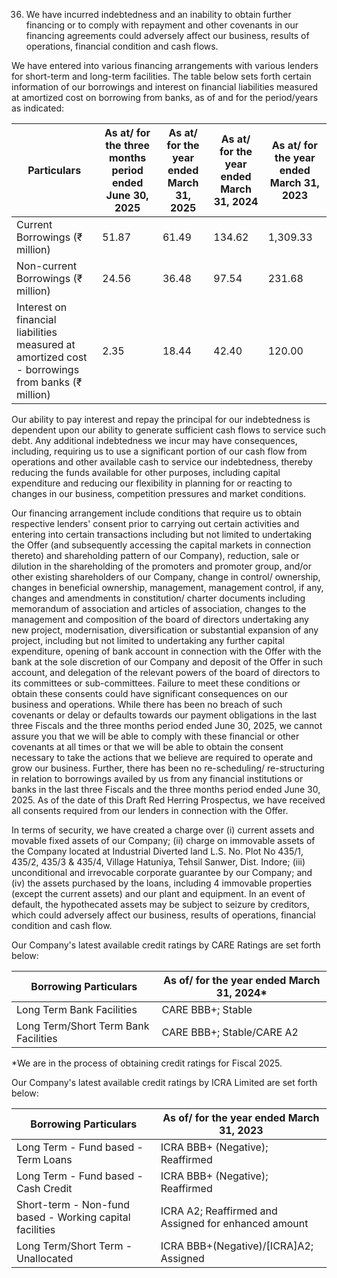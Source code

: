 36. We have incurred indebtedness and an inability to obtain further financing or to comply with repayment and other covenants in our financing agreements could adversely affect our business, results of operations, financial condition and cash flows.

We have entered into various financing arrangements with various lenders for short-term and long-term facilities. The table below sets forth certain information of our borrowings and interest on financial liabilities measured at amortized cost on borrowing from banks, as of and for the period/years as indicated:

<table><thead><tr><th>Particulars</th><th>As at/ for the three months period ended June 30, 2025</th><th>As at/ for the year ended March 31, 2025</th><th>As at/ for the year ended March 31, 2024</th><th>As at/ for the year ended March 31, 2023</th></tr></thead><tbody><tr><td>Current Borrowings (₹ million)</td><td>51.87</td><td>61.49</td><td>134.62</td><td>1,309.33</td></tr><tr><td>Non-current Borrowings (₹ million)</td><td>24.56</td><td>36.48</td><td>97.54</td><td>231.68</td></tr><tr><td>Interest on financial liabilities measured at amortized cost - borrowings from banks (₹ million)</td><td>2.35</td><td>18.44</td><td>42.40</td><td>120.00</td></tr></tbody></table>

Our ability to pay interest and repay the principal for our indebtedness is dependent upon our ability to generate sufficient cash flows to service such debt. Any additional indebtedness we incur may have consequences, including, requiring us to use a significant portion of our cash flow from operations and other available cash to service our indebtedness, thereby reducing the funds available for other purposes, including capital expenditure and reducing our flexibility in planning for or reacting to changes in our business, competition pressures and market conditions.

Our financing arrangement include conditions that require us to obtain respective lenders' consent prior to carrying out certain activities and entering into certain transactions including but not limited to undertaking the Offer (and subsequently accessing the capital markets in connection thereto) and shareholding pattern of our Company), reduction, sale or dilution in the shareholding of the promoters and promoter group, and/or other existing shareholders of our Company, change in control/ ownership, changes in beneficial ownership, management, management control, if any, changes and amendments in constitution/ charter documents including memorandum of association and articles of association, changes to the management and composition of the board of directors undertaking any new project, modernisation, diversification or substantial expansion of any project, including but not limited to undertaking any further capital expenditure, opening of bank account in connection with the Offer with the bank at the sole discretion of our Company and deposit of the Offer in such account, and delegation of the relevant powers of the board of directors to its committees or sub-committees. Failure to meet these conditions or obtain these consents could have significant consequences on our business and operations. While there has been no breach of such covenants or delay or defaults towards our payment obligations in the last three Fiscals and the three months period ended June 30, 2025, we cannot assure you that we will be able to comply with these financial or other covenants at all times or that we will be able to obtain the consent necessary to take the actions that we believe are required to operate and grow our business. Further, there has been no re-scheduling/ re-structuring in relation to borrowings availed by us from any financial institutions or banks in the last three Fiscals and the three months period ended June 30, 2025. As of the date of this Draft Red Herring Prospectus, we have received all consents required from our lenders in connection with the Offer.

In terms of security, we have created a charge over (i) current assets and movable fixed assets of our Company; (ii) charge on immovable assets of the Company located at Industrial Diverted land L.S. No. Plot No 435/1, 435/2, 435/3 & 435/4, Village Hatuniya, Tehsil Sanwer, Dist. Indore; (iii) unconditional and irrevocable corporate guarantee by our Company; and (iv) the assets purchased by the loans, including 4 immovable properties (except the current assets) and our plant and equipment. In an event of default, the hypothecated assets may be subject to seizure by creditors, which could adversely affect our business, results of operations, financial condition and cash flow.

Our Company's latest available credit ratings by CARE Ratings are set forth below:

<table><thead><tr><th>Borrowing Particulars</th><th>As of/ for the year ended March 31, 2024*</th></tr></thead><tbody><tr><td>Long Term Bank Facilities</td><td>CARE BBB+; Stable</td></tr><tr><td>Long Term/Short Term Bank Facilities</td><td>CARE BBB+; Stable/CARE A2</td></tr></tbody></table>

*We are in the process of obtaining credit ratings for Fiscal 2025.

Our Company's latest available credit ratings by ICRA Limited are set forth below:

<table><thead><tr><th>Borrowing Particulars</th><th>As of/ for the year ended March 31, 2023</th></tr></thead><tbody><tr><td>Long Term - Fund based - Term Loans</td><td>ICRA BBB+ (Negative); Reaffirmed</td></tr><tr><td>Long Term - Fund based - Cash Credit</td><td>ICRA BBB+ (Negative); Reaffirmed</td></tr><tr><td>Short-term - Non-fund based - Working capital facilities</td><td>ICRA A2; Reaffirmed and Assigned for enhanced amount</td></tr><tr><td>Long Term/Short Term - Unallocated</td><td>ICRA BBB+(Negative)/[ICRA]A2; Assigned</td></tr></tbody></table>